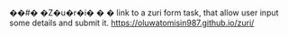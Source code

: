 ��#� �Z�u�r�i�
�
�
link to a zuri form  task, that allow user input some details and submit it. 
https://oluwatomisin987.github.io/zuri/
